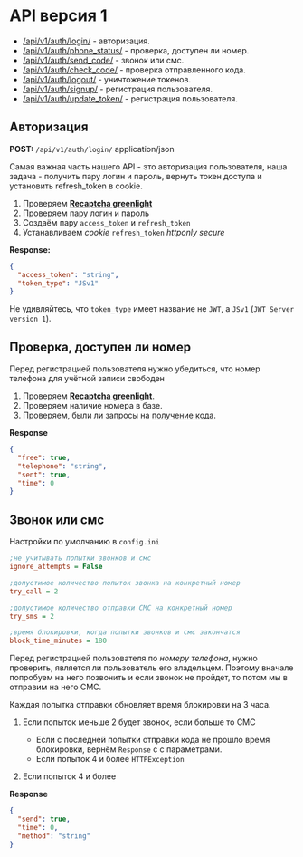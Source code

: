 # API версия 1

* [/api/v1/auth/login/](#_1) - авторизация.
* [/api/v1/auth/phone_status/](#_2) - проверка, доступен ли номер.
* [/api/v1/auth/send_code/](#_3) - звонок или смс.
* [/api/v1/auth/check_code/](#_4) - проверка отправленного кода.
* [/api/v1/auth/logout/](#_5) - уничтожение токенов.
* [/api/v1/auth/signup/](#_6) - регистрация пользователя.
* [/api/v1/auth/update_token/](#_7) - регистрация пользователя.

## Авторизация

**POST:** `/api/v1/auth/login/` application/json

Самая важная часть нашего API - это авторизация пользователя, наша задача - получить пару логин и
пароль, вернуть токен доступа и установить refresh_token в cookie.

1. Проверяем [**Recaptcha greenlight**](../recaptcha_v3.md#greenlight)
2. Проверяем пару логин и пароль
3. Создаём пару `access_token` и `refresh_token`
4. Устанавливаем _cookie_ `refresh_token` _httponly secure_

**Response:**

```json
{
  "access_token": "string",
  "token_type": "JSv1"
}
```

Не удивляйтесь, что `token_type` имеет название не `JWT`, а `JSv1` (`JWT Server version 1`).

## Проверка, доступен ли номер

Перед регистрацией пользователя нужно убедиться, что номер телефона для учётной записи свободен

1. Проверяем [**Recaptcha greenlight**](../recaptcha_v3.md#greenlight).
2. Проверяем наличие номера в базе.
3. Проверяем, были ли запросы на [получение кода](#_3).

**Response**

```json
{
  "free": true,
  "telephone": "string",
  "sent": true,
  "time": 0
}
```

## Звонок или смс

Настройки по умолчанию в `config.ini` 

```ini
;не учитывать попытки звонков и смс
ignore_attempts = False

;допустимое количество попыток звонка на конкретный номер
try_call = 2

;допустимое количество отправки СМС на конкретный номер
try_sms = 2

;время блокировки, когда попытки звонков и смс закончатся
block_time_minutes = 180
```

Перед регистрацией пользователя по _номеру телефона_, нужно проверить, является ли пользователь
его владельцем. Поэтому вначале попробуем на него позвонить и если звонок не пройдет, 
то потом мы в отправим на него СМС.

Каждая попытка отправки обновляет время блокировки на 3 часа.

1. Если попыток меньше 2 будет звонок, если больше то СМС
    * Если с последней попытки отправки кода не прошло время блокировки, вернём `Response` с
с параметрами.
    * Если попыток 4 и более `HTTPException`
      
2. Если попыток 4 и более 

**Response**

```json
{
  "send": true,
  "time": 0,
  "method": "string"
}
```